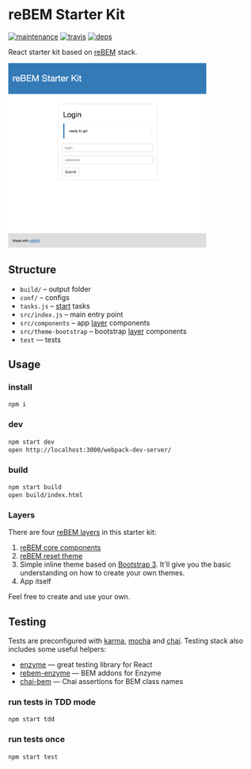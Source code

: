 # reBEM Starter Kit

[![maintenance](https://img.shields.io/badge/maintained-no-red.svg?style=flat-square)](http://unmaintained.tech)
[![travis](http://img.shields.io/travis/rebem/starter-kit.svg?style=flat-square)](https://travis-ci.org/rebem/starter-kit)
[![deps](https://img.shields.io/gemnasium/rebem/starter-kit.svg?style=flat-square)](https://gemnasium.com/rebem/starter-kit)

React starter kit based on [reBEM](https://github.com/rebem) stack.

<img src="docs/screenshot.png" width="400">

## Structure

* `build/` – output folder
* `conf/` – configs
* `tasks.js` – [start](https://github.com/start-runner/start) tasks
* `src/index.js` – main entry point
* `src/components` – app [layer](#layers) components
* `src/theme-bootstrap` – bootstrap [layer](#layers) components
* `test` — tests

## Usage

### install

```
npm i
```

### dev

```
npm start dev
open http://localhost:3000/webpack-dev-server/
```

### build

```
npm start build
open build/index.html
```

### Layers

There are four [reBEM layers](https://github.com/rebem/layers-loader) in this starter kit:

1. [reBEM core components](https://github.com/rebem/core-components)
2. [reBEM reset theme](https://github.com/rebem/theme-reset)
3. Simple inline theme based on [Bootstrap 3](https://github.com/twbs/bootstrap). It'll give you the basic understanding on how to create your own themes.
4. App itself

Feel free to create and use your own.

## Testing

Tests are preconfigured with [karma](https://karma-runner.github.io/0.13/index.html), [mocha](https://mochajs.org/) and [chai](http://chaijs.com/). Testing stack also includes some useful helpers:
- [enzyme](https://github.com/airbnb/enzyme) — great testing library for React
- [rebem-enzyme](https://github.com/rebem/enzyme) — BEM addons for Enzyme
- [chai-bem](https://github.com/mistadikay/chai-bem) — Chai assertions for BEM class names

### run tests in TDD mode

```
npm start tdd
```

### run tests once

```
npm start test
```
